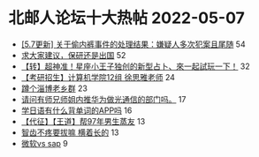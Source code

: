 # 北邮人论坛十大热帖 2022-05-07

- [[5.7更新] 关于偷内裤事件的处理结果：嫌疑人多次犯案且尾随](https://bbs.byr.cn/article/Talking/6340188) 54
- [求大家建议，保研还是出国](https://bbs.byr.cn/article/GoAbroad/385671) 52
- [【转】超神准！星座小王子独创的新型占卜、來一起試玩一下！](https://bbs.byr.cn/article/Constellations/326533) 32
- [【考研招生】计算机学院12组 徐思雅老师](https://bbs.byr.cn/article/AimGraduate/1216751) 24
- [蹲个淄博老乡群](https://bbs.byr.cn/article/Shandong/421737) 23
- [请问有师兄师姐内推华为做光通信的部门吗。](https://bbs.byr.cn/article/Job/2162711) 17
- [学日语有什么背单词的APP吗](https://bbs.byr.cn/article/Japanese/69192) 16
- [【代征】【王道】帮97年男生蒸友](https://bbs.byr.cn/article/Friends/2023610) 13
- [智齿不疼要拔嘛 横着长的](https://bbs.byr.cn/article/Health/228851) 13
- [微软vs sap](https://bbs.byr.cn/article/WorkLife/1185528) 9


